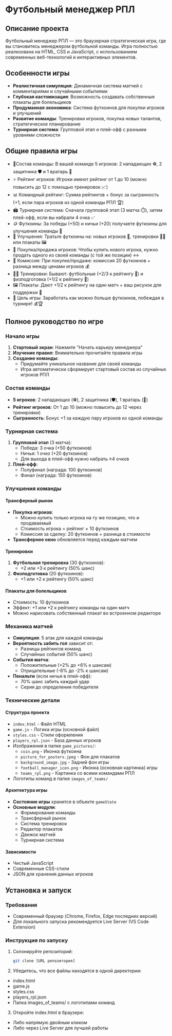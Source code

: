 # Футбольный менеджер РПЛ

## Описание проекта
Футбольный менеджер РПЛ — это браузерная стратегическая игра, где вы становитесь менеджером футбольной команды. Игра полностью реализована на HTML, CSS и JavaScript, с использованием современных веб-технологий и интерактивных элементов.

## Особенности игры
- **Реалистичная симуляция**: Динамичная система матчей с комментариями и случайными событиями
- **Глубокая кастомизация**: Возможность создавать собственные плакаты для болельщиков
- **Продуманная экономика**: Система футкоинов для покупки игроков и улучшений
- **Развитие команды**: Тренировки игроков, покупка новых талантов, стратегическое планирование
- **Турнирная система**: Групповой этап и плей-офф с разными уровнями сложности

## Общие правила игры

- 👥Состав команды: В вашей команде 5 игроков: 2 нападающих ⚽, 2 защитника 🛡️ и 1 вратарь 🧤
- ⭐ Рейтинг игроков: Игроки имеют рейтинг от 1 до 10 (можно повысить до 12 с помощью тренировок 📈)
- 📊 Командный рейтинг: Сумма рейтингов + бонус за сыгранность (+1, если пара игроков из одной команды РПЛ 🏆)
- 🏟️ Турнирная система: Сначала групповой этап (3 матча ⏱️), затем плей-офф, если вы набрали 4 очка ✅
- 🪙 Футкоины: За победы (+50) и ничьи (+20) получаете футкоины для улучшения команды 💸
- 🛒 Улучшения: Тратьте футкоины на: новых игроков 👥, тренировки 🏋️‍♂️ или плакаты 🖼️
- 🔄 Покупка/продажа игроков: Чтобы купить нового игрока, нужно продать одного из своей команды (с той же позиции) ↔️
- 💼 Комиссия: При покупке/продаже: комиссия 20 футкоинов + разница между ценами игроков 💰
- 🏃‍♂️ Тренировки: Бывают: футбольные (+2/3 к рейтингу 👟) и физподготовка (+1/2 к рейтингу 💪)
- 🖼️ Плакаты: Дают +1/2 к рейтингу на один матч + ваш рисунок для поддержки 🎨
- 🎯 Цель игры: Заработать как можно больше футкоинов, побеждая в турнире! 💰🏆

## Полное руководство по игре

### Начало игры
1. **Стартовый экран**: Нажмите "Начать карьеру менеджера"
2. **Изучение правил**: Внимательно прочитайте правила игры
3. **Создание команды**:
   - Придумайте уникальное название для своей команды
   - Игра автоматически сформирует стартовый состав из случайных игроков РПЛ

### Состав команды
- **5 игроков**: 2 нападающих (⚽), 2 защитника (🛡️), 1 вратарь (🧤)
- **Рейтинг игроков**: От 1 до 10 (можно повысить до 12 через тренировки)
- **Сыгранность**: Бонус +1 за каждую пару игроков из одной команды

### Турнирная система
1. **Групповой этап** (3 матча):
   - Победа: 3 очка (+50 футкоинов)
   - Ничья: 1 очко (+20 футкоинов)
   - Для выхода в плей-офф нужно набрать ≥4 очков
2. **Плей-офф**:
   - Полуфинал (награда: 100 футкоинов)
   - Финал (награда: 150 футкоинов)

### Улучшения команды

#### Трансферный рынок
- **Покупка игроков**:
  - Можно купить только игрока на ту же позицию, что и продаваемый
  - Стоимость игрока = рейтинг × 10 футкоинов
  - Комиссия за сделку: 20 футкоинов + разница в стоимости
- **Трансферное окно** обновляется перед каждым матчем

#### Тренировки
1. **Футбольная тренировка** (30 футкоинов):
   - +2 или +3 к рейтингу (50% шанс)
2. **Физподготовка** (20 футкоинов):
   - +1 или +2 к рейтингу (50% шанс)

#### Плакаты для болельщиков
- Стоимость: 10 футкоинов
- Эффект: +1 или +2 к рейтингу команды на один матч
- Можно нарисовать собственный плакат во встроенном редакторе

### Механика матчей
- **Симуляция**: 5 атак для каждой команды
- **Вероятность забить гол** зависит от:
  - Разницы рейтингов команд
  - Случайных событий (50% шанс)
- **События матча**:
  - Положительные (+2% до +6% к шансам)
  - Отрицательные (-6% до -2% к шансам)
- **Пенальти** (если ничья в плей-офф):
  - 70% шанс забить каждый удар
  - Серия до определения победителя

### Технические детали

#### Структура проекта
- `index.html` - Файл HTML
- `game.js` - Логика игры (основной файл)
- `styles.css` - Стили оформления
- `players_rpl.json` - База данных игроков
- Изображения в папке `game_pictures/`:
  - `coin.png` - Иконка футкоина
  - `picture_for_posters.jpeg` - Фон для плакатов
  - `background_image.jpg` - Задний фон игры
  - `football_manager_icon.png` - Иконка (основная картинка) игры
  - `teams_rpl.png` - Картинка со всеми командами РПЛ
- Логотипы команд в папке `images_of_teams/`

#### Архитектура игры
- **Состояние игры** хранится в объекте `gameState`
- **Основные модули**:
  - Формирование команды
  - Трансферный рынок
  - Система тренировок
  - Редактор плакатов
  - Движок матчей
  - Турнирная система

#### Зависимости
- Чистый JavaScript
- Современные CSS-стили 
- JSON для хранения данных игроков

## Установка и запуск

### Требования
- Современный браузер (Chrome, Firefox, Edge последних версий)
- Для локального запуска рекомендуется Live Server (VS Code Extension)

### Инструкция по запуску
1. Склонируйте репозиторий:
   ```bash
   git clone [URL репозитория]
2. Убедитесь, что все файлы находятся в одной директории:
- index.html
- game.js
- styles.css
- players_rpl.json
- Папка images_of_teams/ с логотипами команд
3. Откройте index.html в браузере:
- Либо напрямую двойным кликом
- Либо через Live Server для лучшей работы